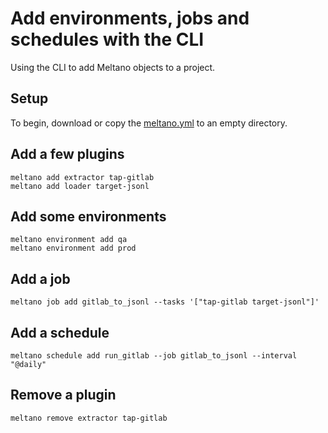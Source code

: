 # Add environments, jobs and schedules with the CLI

Using the CLI to add Meltano objects to a project.

## Setup

To begin, download or copy the [meltano.yml](/docs/example-library/meltano-objects/meltano.yml) to an empty directory.

## Add a few plugins

```shell
meltano add extractor tap-gitlab
meltano add loader target-jsonl
```

## Add some environments

```shell
meltano environment add qa
meltano environment add prod
```

## Add a job

```shell
meltano job add gitlab_to_jsonl --tasks '["tap-gitlab target-jsonl"]'
```

## Add a schedule

```shell
meltano schedule add run_gitlab --job gitlab_to_jsonl --interval "@daily"
```

## Remove a plugin

```shell
meltano remove extractor tap-gitlab
```
